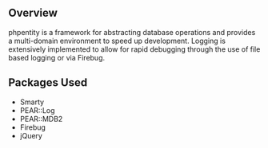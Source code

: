 ## Overview ##

phpentity is a framework for abstracting database operations and provides a multi-domain environment to speed up development.  Logging is extensively implemented to allow for rapid debugging through the use of file based logging or via Firebug.

## Packages Used ##

  * Smarty
  * PEAR::Log
  * PEAR::MDB2
  * Firebug
  * jQuery